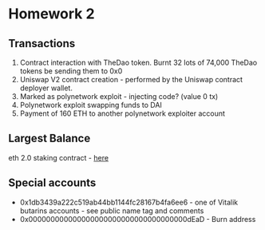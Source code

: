 # Homework 2

## Transactions

1) Contract interaction with TheDao token. Burnt 32 lots of 74,000 TheDao tokens be sending them to 0x0
2) Uniswap V2 contract creation - performed by the Uniswap contract deployer wallet.
3) Marked as polynetwork exploit - injecting code? (value 0 tx)
4) Polynetwork exploit swapping funds to DAI
5) Payment of 160 ETH to another polynetwork exploiter account

## Largest Balance
  
eth 2.0 staking contract - [here](https://etherscan.io/accounts)

## Special accounts

* 0x1db3439a222c519ab44bb1144fc28167b4fa6ee6 - one of Vitalik butarins accounts - see public name tag and comments
* 0x000000000000000000000000000000000000dEaD - Burn address 
